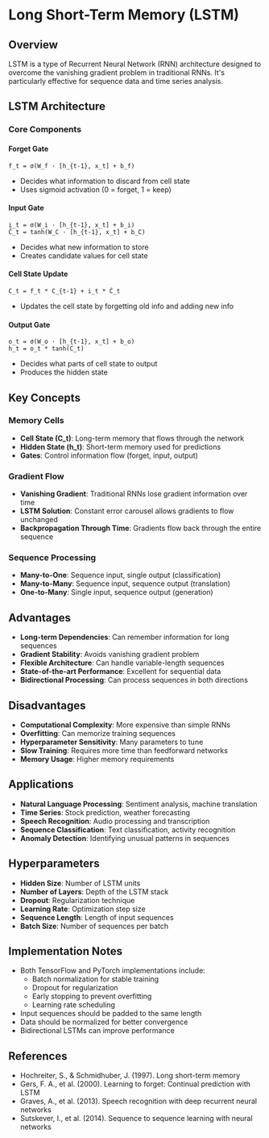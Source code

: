 # Long Short-Term Memory (LSTM)

## Overview
LSTM is a type of Recurrent Neural Network (RNN) architecture designed to overcome the vanishing gradient problem in traditional RNNs. It's particularly effective for sequence data and time series analysis.

## LSTM Architecture

### Core Components

#### Forget Gate
```
f_t = σ(W_f · [h_{t-1}, x_t] + b_f)
```
- Decides what information to discard from cell state
- Uses sigmoid activation (0 = forget, 1 = keep)

#### Input Gate
```
i_t = σ(W_i · [h_{t-1}, x_t] + b_i)
C̃_t = tanh(W_C · [h_{t-1}, x_t] + b_C)
```
- Decides what new information to store
- Creates candidate values for cell state

#### Cell State Update
```
C_t = f_t * C_{t-1} + i_t * C̃_t
```
- Updates the cell state by forgetting old info and adding new info

#### Output Gate
```
o_t = σ(W_o · [h_{t-1}, x_t] + b_o)
h_t = o_t * tanh(C_t)
```
- Decides what parts of cell state to output
- Produces the hidden state

## Key Concepts

### Memory Cells
- **Cell State (C_t)**: Long-term memory that flows through the network
- **Hidden State (h_t)**: Short-term memory used for predictions
- **Gates**: Control information flow (forget, input, output)

### Gradient Flow
- **Vanishing Gradient**: Traditional RNNs lose gradient information over time
- **LSTM Solution**: Constant error carousel allows gradients to flow unchanged
- **Backpropagation Through Time**: Gradients flow back through the entire sequence

### Sequence Processing
- **Many-to-One**: Sequence input, single output (classification)
- **Many-to-Many**: Sequence input, sequence output (translation)
- **One-to-Many**: Single input, sequence output (generation)

## Advantages
- **Long-term Dependencies**: Can remember information for long sequences
- **Gradient Stability**: Avoids vanishing gradient problem
- **Flexible Architecture**: Can handle variable-length sequences
- **State-of-the-art Performance**: Excellent for sequential data
- **Bidirectional Processing**: Can process sequences in both directions

## Disadvantages
- **Computational Complexity**: More expensive than simple RNNs
- **Overfitting**: Can memorize training sequences
- **Hyperparameter Sensitivity**: Many parameters to tune
- **Slow Training**: Requires more time than feedforward networks
- **Memory Usage**: Higher memory requirements

## Applications
- **Natural Language Processing**: Sentiment analysis, machine translation
- **Time Series**: Stock prediction, weather forecasting
- **Speech Recognition**: Audio processing and transcription
- **Sequence Classification**: Text classification, activity recognition
- **Anomaly Detection**: Identifying unusual patterns in sequences

## Hyperparameters
- **Hidden Size**: Number of LSTM units
- **Number of Layers**: Depth of the LSTM stack
- **Dropout**: Regularization technique
- **Learning Rate**: Optimization step size
- **Sequence Length**: Length of input sequences
- **Batch Size**: Number of sequences per batch

## Implementation Notes
- Both TensorFlow and PyTorch implementations include:
  - Batch normalization for stable training
  - Dropout for regularization
  - Early stopping to prevent overfitting
  - Learning rate scheduling
- Input sequences should be padded to the same length
- Data should be normalized for better convergence
- Bidirectional LSTMs can improve performance

## References
- Hochreiter, S., & Schmidhuber, J. (1997). Long short-term memory
- Gers, F. A., et al. (2000). Learning to forget: Continual prediction with LSTM
- Graves, A., et al. (2013). Speech recognition with deep recurrent neural networks
- Sutskever, I., et al. (2014). Sequence to sequence learning with neural networks
